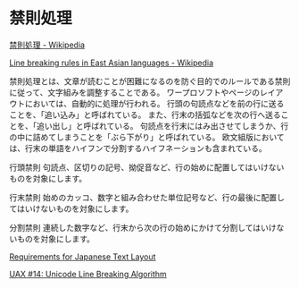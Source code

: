# 禁則処理

[禁則処理 - Wikipedia](https://ja.wikipedia.org/wiki/%E7%A6%81%E5%89%87%E5%87%A6%E7%90%86)

[Line breaking rules in East Asian languages - Wikipedia](https://en.wikipedia.org/wiki/Line_breaking_rules_in_East_Asian_languages)


禁則処理とは、文章が読むことが困難になるのを防ぐ目的でのルールである禁則に従って、文字組みを調整することである。
ワープロソフトやページのレイアウトにおいては、自動的に処理が行われる。
行頭の句読点などを前の行に送ることを、「追い込み」と呼ばれている。
また、行末の括弧などを次の行へ送るこ とを、「追い出し」と呼ばれている。
句読点を行末にはみ出させてしまうか、行の中に詰めてしまうことを「ぶら下がり」と呼ばれている。
欧文組版において は、行末の単語をハイフンで分割するハイフネーションも含まれている。

行頭禁則
句読点、区切りの記号、拗促音など、行の始めに配置してはいけないものを対象にします。

行末禁則
始めのカッコ、数字と組み合わせた単位記号など、行の最後に配置してはいけないものを対象にします。

分割禁則
連続した数字など、行末から次の行の始めにかけて分割してはいけないものを対象にします。

[Requirements for Japanese Text Layout](https://www.w3.org/TR/2009/NOTE-jlreq-20090604/)

[UAX #14: Unicode Line Breaking Algorithm](http://unicode.org/reports/tr14/)
